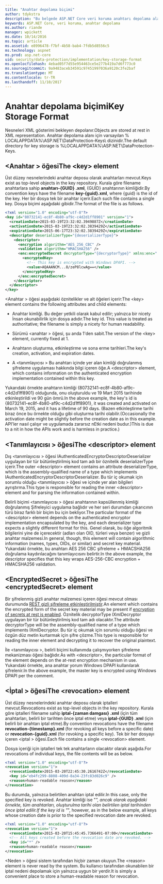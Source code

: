```yaml
---
title: "Anahtar depolama biçimi"
author: tdykstra
description: "Bu belgede ASP.NET Core veri koruma anahtarı depolama alanı biçimi, uygulama ayrıntıları açıklanmaktadır."
keywords: ASP.NET Core, veri koruma, anahtar depolama
ms.author: riande
manager: wpickett
ms.date: 10/14/2016
ms.topic: article
ms.assetid: e8996478-f7bf-4b58-bab4-7fdb5d8556c5
ms.technology: aspnet
ms.prod: asp.net-core
uid: security/data-protection/implementation/key-storage-format
ms.openlocfilehash: 4ebad05f7d55e954463ce5e277b419a7d6f773c0
ms.sourcegitcommit: 9a9483aceb34591c97451997036a9120c3fe2baf
ms.translationtype: MT
ms.contentlocale: tr-TR
ms.lasthandoff: 11/10/2017
---
```

# <a name="key-storage-format"></a><span data-ttu-id="8666b-104">Anahtar depolama biçimi</span><span class="sxs-lookup"><span data-stu-id="8666b-104">Key Storage Format</span></span>

<a name="data-protection-implementation-key-storage-format"></a>

<span data-ttu-id="8666b-105">Nesneleri XML gösterimi bekleyen depolanır.</span><span class="sxs-lookup"><span data-stu-id="8666b-105">Objects are stored at rest in XML representation.</span></span> <span data-ttu-id="8666b-106">Anahtar depolama alanı için varsayılan % LOCALAPPDATA%\ASP.NET\DataProtection-Keys\ dizinidir.</span><span class="sxs-lookup"><span data-stu-id="8666b-106">The default directory for key storage is %LOCALAPPDATA%\ASP.NET\DataProtection-Keys\.</span></span>

## <a name="the-key-element"></a><span data-ttu-id="8666b-107">\<Anahtar > öğesi</span><span class="sxs-lookup"><span data-stu-id="8666b-107">The \<key> element</span></span>

<span data-ttu-id="8666b-108">Üst düzey nesnelerindeki anahtar deposu olarak anahtarları mevcut.</span><span class="sxs-lookup"><span data-stu-id="8666b-108">Keys exist as top-level objects in the key repository.</span></span> <span data-ttu-id="8666b-109">Kurala göre filename anahtarlara sahip **anahtarı-{GUID} .xml**, {GUID} anahtarının kimliğidir.</span><span class="sxs-lookup"><span data-stu-id="8666b-109">By convention keys have the filename **key-{guid}.xml**, where {guid} is the id of the key.</span></span> <span data-ttu-id="8666b-110">Her bir dosya tek bir anahtar içerir.</span><span class="sxs-lookup"><span data-stu-id="8666b-110">Each such file contains a single key.</span></span> <span data-ttu-id="8666b-111">Dosya biçimi aşağıdaki gibidir.</span><span class="sxs-lookup"><span data-stu-id="8666b-111">The format of the file is as follows.</span></span>

```xml
<?xml version="1.0" encoding="utf-8"?>
<key id="80732141-ec8f-4b80-af9c-c4d2d1ff8901" version="1">
  <creationDate>2015-03-19T23:32:02.3949887Z</creationDate>
  <activationDate>2015-03-19T23:32:02.3839429Z</activationDate>
  <expirationDate>2015-06-17T23:32:02.3839429Z</expirationDate>
  <descriptor deserializerType="{deserializerType}">
    <descriptor>
      <encryption algorithm="AES_256_CBC" />
      <validation algorithm="HMACSHA256" />
      <enc:encryptedSecret decryptorType="{decryptorType}" xmlns:enc="...">
        <encryptedKey>
          <!-- This key is encrypted with Windows DPAPI. -->
          <value>AQAAANCM...8/zeP8lcwAg==</value>
        </encryptedKey>
      </enc:encryptedSecret>
    </descriptor>
  </descriptor>
</key>
```

<span data-ttu-id="8666b-112">\<Anahtar > öğesi aşağıdaki öznitelikler ve alt öğeleri içerir:</span><span class="sxs-lookup"><span data-stu-id="8666b-112">The \<key> element contains the following attributes and child elements:</span></span>

* <span data-ttu-id="8666b-113">Anahtar kimliği. Bu değer yetkili olarak kabul edilir; yalnızca bir nicety İnsan okunabilirlik için dosya adıdır.</span><span class="sxs-lookup"><span data-stu-id="8666b-113">The key id. This value is treated as authoritative; the filename is simply a nicety for human readability.</span></span>

* <span data-ttu-id="8666b-114">Sürümü \<anahtar > öğesi, şu anda 1'den sabit.</span><span class="sxs-lookup"><span data-stu-id="8666b-114">The version of the \<key> element, currently fixed at 1.</span></span>

* <span data-ttu-id="8666b-115">Anahtarın oluşturma, etkinleştirme ve sona erme tarihleri.</span><span class="sxs-lookup"><span data-stu-id="8666b-115">The key's creation, activation, and expiration dates.</span></span>

* <span data-ttu-id="8666b-116">A \<tanımlayıcısı > Bu anahtarı içinde yer alan kimliği doğrulanmış şifreleme uygulaması hakkında bilgi içeren öğe.</span><span class="sxs-lookup"><span data-stu-id="8666b-116">A \<descriptor> element, which contains information on the authenticated encryption implementation contained within this key.</span></span>

<span data-ttu-id="8666b-117">Yukarıdaki örnekte anahtarın kimliği {80732141-ec8f-4b80-af9c-c4d2d1ff8901} olduğunda, onu oluşturuldu ve 19 Mart 2015 tarihinde etkinleştirildi ve 90 gün ömrü.</span><span class="sxs-lookup"><span data-stu-id="8666b-117">In the above example, the key's id is {80732141-ec8f-4b80-af9c-c4d2d1ff8901}, it was created and activated on March 19, 2015, and it has a lifetime of 90 days.</span></span> <span data-ttu-id="8666b-118">(Bazen etkinleştirme tarihi biraz önce bu örnekte olduğu gibi oluşturma tarihi olabilir.</span><span class="sxs-lookup"><span data-stu-id="8666b-118">(Occasionally the activation date might be slightly before the creation date as in this example.</span></span> <span data-ttu-id="8666b-119">API'ler nasıl çalışır ve uygulamada zararsız nEtki nedeni budur.)</span><span class="sxs-lookup"><span data-stu-id="8666b-119">This is due to a nit in how the APIs work and is harmless in practice.)</span></span>

## <a name="the-descriptor-element"></a><span data-ttu-id="8666b-120">\<Tanımlayıcısı > öğesi</span><span class="sxs-lookup"><span data-stu-id="8666b-120">The \<descriptor> element</span></span>

<span data-ttu-id="8666b-121">Dış \<tanımlayıcısı > öğesi IAuthenticatedEncryptorDescriptorDeserializer uygulayan bir tür bütünleştirilmiş kod tam adı bir öznitelik deserializerType içerir.</span><span class="sxs-lookup"><span data-stu-id="8666b-121">The outer \<descriptor> element contains an attribute deserializerType, which is the assembly-qualified name of a type which implements IAuthenticatedEncryptorDescriptorDeserializer.</span></span> <span data-ttu-id="8666b-122">Bu tür iç okumak için sorumlu olduğu \<tanımlayıcısı > öğesi ve içinde yer alan bilgileri ayrıştırma.</span><span class="sxs-lookup"><span data-stu-id="8666b-122">This type is responsible for reading the inner \<descriptor> element and for parsing the information contained within.</span></span>

<span data-ttu-id="8666b-123">Belirli biçimi \<tanımlayıcısı > öğesi anahtarının kapsüllenmiş kimliği doğrulanmış Şifreleyici uygulama bağlıdır ve her seri durumdan çıkarıcının türü biraz farklı bir biçim bu için bekliyor.</span><span class="sxs-lookup"><span data-stu-id="8666b-123">The particular format of the \<descriptor> element depends on the authenticated encryptor implementation encapsulated by the key, and each deserializer type expects a slightly different format for this.</span></span> <span data-ttu-id="8666b-124">Genel olarak, bu öğe algoritmik bilgilerini yine de içerecektir (adları olan OID, türleri veya benzer) ve gizli anahtar malzemesi.</span><span class="sxs-lookup"><span data-stu-id="8666b-124">In general, though, this element will contain algorithmic information (names, types, OIDs, or similar) and secret key material.</span></span> <span data-ttu-id="8666b-125">Yukarıdaki örnekte, bu anahtarı AES 256 CBC şifreleme + HMACSHA256 doğrulama kaydırılacağını tanımlayıcısını belirtir.</span><span class="sxs-lookup"><span data-stu-id="8666b-125">In the above example, the descriptor specifies that this key wraps AES-256-CBC encryption + HMACSHA256 validation.</span></span>

## <a name="the-encryptedsecret-element"></a><span data-ttu-id="8666b-126">\<EncryptedSecret > öğesi</span><span class="sxs-lookup"><span data-stu-id="8666b-126">The \<encryptedSecret> element</span></span>

<span data-ttu-id="8666b-127">Bir <encryptedSecret> şifrelenmiş gizli anahtar malzemesi içeren öğesi mevcut olması durumunda [REST gizli şifreleme etkinleştirilmiştir](key-encryption-at-rest.md#data-protection-implementation-key-encryption-at-rest).</span><span class="sxs-lookup"><span data-stu-id="8666b-127">An <encryptedSecret> element which contains the encrypted form of the secret key material may be present if [encryption of secrets at rest is enabled](key-encryption-at-rest.md#data-protection-implementation-key-encryption-at-rest).</span></span> <span data-ttu-id="8666b-128">Öznitelik decryptorType IXmlDecryptor uygulayan bir tür bütünleştirilmiş kod tam adı olacaktır.</span><span class="sxs-lookup"><span data-stu-id="8666b-128">The attribute decryptorType will be the assembly-qualified name of a type which implements IXmlDecryptor.</span></span> <span data-ttu-id="8666b-129">Bu tür iç okumak için sorumlu olduğu <encryptedKey> öğesi ve özgün düz metin kurtarmak için şifre çözme.</span><span class="sxs-lookup"><span data-stu-id="8666b-129">This type is responsible for reading the inner <encryptedKey> element and decrypting it to recover the original plaintext.</span></span>

<span data-ttu-id="8666b-130">İle \<tanımlayıcısı >, belirli biçimi <encryptedSecret> kullanımda çalışmıyorken şifreleme mekanizması öğesi bağlıdır.</span><span class="sxs-lookup"><span data-stu-id="8666b-130">As with \<descriptor>, the particular format of the <encryptedSecret> element depends on the at-rest encryption mechanism in use.</span></span> <span data-ttu-id="8666b-131">Yukarıdaki örnekte, ana anahtar yorum Windows DPAPI kullanılarak şifrelenir.</span><span class="sxs-lookup"><span data-stu-id="8666b-131">In the above example, the master key is encrypted using Windows DPAPI per the comment.</span></span>

## <a name="the-revocation-element"></a><span data-ttu-id="8666b-132">\<İptal > öğesi</span><span class="sxs-lookup"><span data-stu-id="8666b-132">The \<revocation> element</span></span>

<span data-ttu-id="8666b-133">Üst düzey nesnelerindeki anahtar deposu olarak iptalleri mevcut.</span><span class="sxs-lookup"><span data-stu-id="8666b-133">Revocations exist as top-level objects in the key repository.</span></span> <span data-ttu-id="8666b-134">Kurala göre iptalleri filename sahip **iptal-{zaman damgası} .xml** (için tüm anahtarları, belirli bir tarihten önce iptal etme) veya **iptal-{GUID} .xml** (için belirli bir anahtarı iptal etme).</span><span class="sxs-lookup"><span data-stu-id="8666b-134">By convention revocations have the filename **revocation-{timestamp}.xml** (for revoking all keys before a specific date) or **revocation-{guid}.xml** (for revoking a specific key).</span></span> <span data-ttu-id="8666b-135">Tek bir her dosyayı içeren \<iptal > öğesi.</span><span class="sxs-lookup"><span data-stu-id="8666b-135">Each file contains a single \<revocation> element.</span></span>

<span data-ttu-id="8666b-136">Dosya içeriği için iptalleri tek tek anahtarların olacaktır olarak aşağıda.</span><span class="sxs-lookup"><span data-stu-id="8666b-136">For revocations of individual keys, the file contents will be as below.</span></span>

```xml
<?xml version="1.0" encoding="utf-8"?>
<revocation version="1">
  <revocationDate>2015-03-20T22:45:30.2616742Z</revocationDate>
  <key id="eb4fc299-8808-409d-8a34-23fc83d026c9" />
  <reason>human-readable reason</reason>
</revocation>
```

<span data-ttu-id="8666b-137">Bu durumda, yalnızca belirtilen anahtarı iptal edilir.</span><span class="sxs-lookup"><span data-stu-id="8666b-137">In this case, only the specified key is revoked.</span></span> <span data-ttu-id="8666b-138">Anahtar kimliği ise "*", ancak olarak aşağıdaki örnekte, tüm anahtarları, oluşturulma tarihi olan belirtilen iptal tarihinden önce iptal edilir.</span><span class="sxs-lookup"><span data-stu-id="8666b-138">If the key id is "*", however, as in the below example, all keys whose creation date is prior to the specified revocation date are revoked.</span></span>

```xml
<?xml version="1.0" encoding="utf-8"?>
<revocation version="1">
  <revocationDate>2015-03-20T15:45:45.7366491-07:00</revocationDate>
  <!-- All keys created before the revocation date are revoked. -->
  <key id="*" />
  <reason>human-readable reason</reason>
</revocation>
```

<span data-ttu-id="8666b-139">\<Neden > öğesi sistem tarafından hiçbir zaman okuyun.</span><span class="sxs-lookup"><span data-stu-id="8666b-139">The \<reason> element is never read by the system.</span></span> <span data-ttu-id="8666b-140">Bu kullanıcı tarafından okunabilen bir iptal nedeni depolamak için yalnızca uygun bir yerdir.</span><span class="sxs-lookup"><span data-stu-id="8666b-140">It is simply a convenient place to store a human-readable reason for revocation.</span></span>
